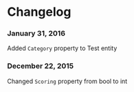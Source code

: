 Changelog
===

### January 31, 2016
Added `Category` property to Test entity

### December 22, 2015
Changed `Scoring` property from bool to int 

